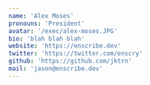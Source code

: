 ```yaml
---
name: 'Alex Moses'
pronouns: 'President'
avatar: '/exec/alex-moses.JPG'
bio: 'blah blah blah'
website: 'https://enscribe.dev'
twitter: 'https://twitter.com/enscry'
github: 'https://github.com/jktrn'
mail: 'jason@enscribe.dev'
---
```

